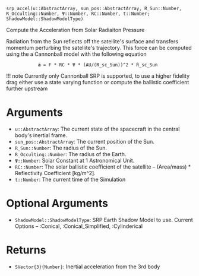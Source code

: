 ```
srp_accel(u::AbstractArray, sun_pos::AbstractArray, R_Sun::Number, R_Occulting::Number, Ψ::Number, RC::Number, t::Number; ShadowModel::ShadowModelType)
```

Compute the Acceleration from Solar Radiaiton Pressure

Radiation from the Sun reflects off the satellite's surface and transfers momentum perturbing the satellite's trajectory. This force can be computed using the a Cannonball model with the following equation

```
            𝐚 = F * RC * Ψ * (AU/(R_sc_Sun))^2 * R̂_sc_Sun
```

!!! note
    Currently only Cannonball SRP is supported, to use a higher fidelity drag either use a state varying function or compute the ballistic coefficient further upstream


# Arguments

  * `u::AbstractArray`: The current state of the spacecraft in the central body's inertial frame.
  * `sun_pos::AbstractArray`: The current position of the Sun.
  * `R_Sun::Number`: The radius of the Sun.
  * `R_Occulting::Number`: The radius of the Earth.
  * `Ψ::Number`: Solar Constant at 1 Astronomical Unit.
  * `RC::Number`: The solar ballistic coefficient of the satellite – (Area/mass) * Reflectivity Coefficient [kg/m^2].
  * `t::Number`: The current time of the Simulation

# Optional Arguments

  * `ShadowModel::ShadowModelType`: SRP Earth Shadow Model to use. Current Options – :Conical, :Conical_Simplified, :Cylinderical

# Returns

  * `SVector{3}{Number}`: Inertial acceleration from the 3rd body
